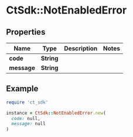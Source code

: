 # CtSdk::NotEnabledError

## Properties

| Name | Type | Description | Notes |
| ---- | ---- | ----------- | ----- |
| **code** | **String** |  |  |
| **message** | **String** |  |  |

## Example

```ruby
require 'ct_sdk'

instance = CtSdk::NotEnabledError.new(
  code: null,
  message: null
)
```

